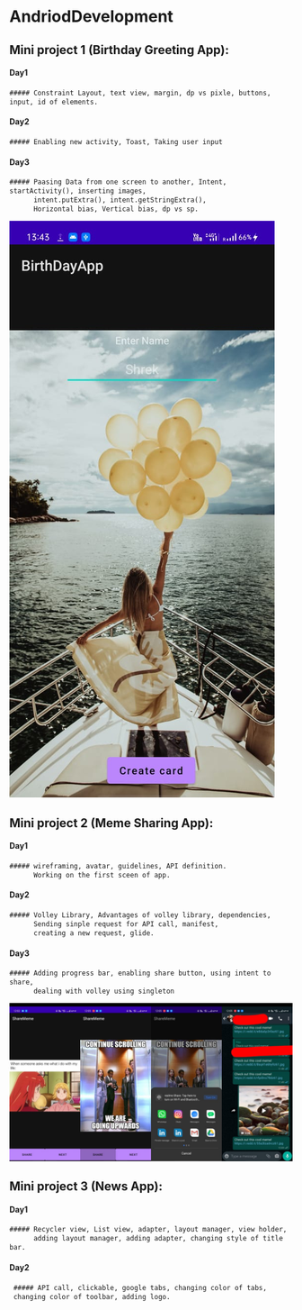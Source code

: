 # AndriodDevelopment

 ## Mini project 1 (Birthday Greeting App):
   #### Day1
    ##### Constraint Layout, text view, margin, dp vs pixle, buttons, input, id of elements.
    
   #### Day2
    ##### Enabling new activity, Toast, Taking user input
    
   #### Day3
    ##### Paasing Data from one screen to another, Intent, startActivity(), inserting images, 
          intent.putExtra(), intent.getStringExtra(),
          Horizontal bias, Vertical bias, dp vs sp.
          
![](img/2.jpeg)

  ## Mini project 2 (Meme Sharing App):
   #### Day1
    ##### wireframing, avatar, guidelines, API definition.
          Working on the first sceen of app.
          
   #### Day2
    ##### Volley Library, Advantages of volley library, dependencies,
          Sending sinple request for API call, manifest, 
          creating a new request, glide.
   #### Day3
    ##### Adding progress bar, enabling share button, using intent to share,
          dealing with volley using singleton
  ![](img/meme1.jpeg)
  
  
   ## Mini project 3 (News App):
   #### Day1
    ##### Recycler view, List view, adapter, layout manager, view holder,
          adding layout manager, adding adapter, changing style of title bar.

   #### Day2
     ##### API call, clickable, google tabs, changing color of tabs, 
     changing color of toolbar, adding logo.
